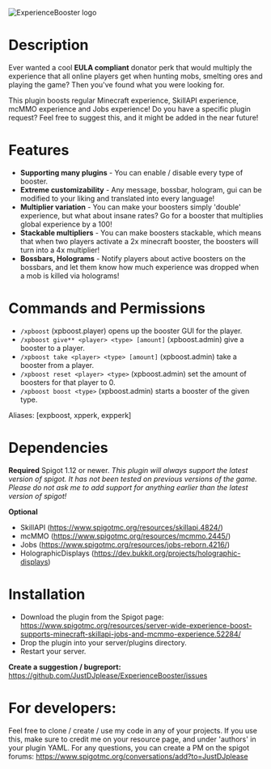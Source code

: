 ![ExperienceBooster logo](https://proxy.spigotmc.org/f40514d9ef70ec44fa4fc255c2e9e3ec66293797?url=https%3A%2F%2Fi.imgur.com%2Fw81WbMx.png)

# Description
Ever wanted a cool **EULA compliant** donator perk that would multiply the experience that all online players get when hunting mobs, smelting ores and playing the game? Then you've found what you were looking for.

This plugin boosts regular Minecraft experience, SkillAPI experience, mcMMO experience and Jobs experience! Do you have a specific plugin request? Feel free to suggest this, and it might be added in the near future!

# Features
* **Supporting many plugins** - You can enable / disable every type of booster.
* **Extreme customizability** - Any message, bossbar, hologram, gui can be modified to your liking and translated into every language!
* **Multiplier variation** - You can make your boosters simply 'double' experience, but what about insane rates? Go for a booster that multiplies global experience by a 100!
* **Stackable multipliers** - You can make boosters stackable, which means that when two players activate a 2x minecraft booster, the boosters will turn into a 4x multiplier!
* **Bossbars, Holograms** - Notify players about active boosters on the bossbars, and let them know how much experience was dropped when a mob is killed via holograms!

# Commands and Permissions
* `/xpboost` (xpboost.player) opens up the booster GUI for the player.
* `/xpboost give** <player> <type> [amount]` (xpboost.admin) give a booster to a player.
* `/xpboost take <player> <type> [amount]` (xpboost.admin) take a booster from a player.
* `/xpboost reset <player> <type>` (xpboost.admin) set the amount of boosters for that player to 0.
* `/xpboost boost <type>` (xpboost.admin) starts a booster of the given type.

Aliases: [expboost, xpperk, expperk]

# Dependencies
**Required** Spigot 1.12 or newer.
*This plugin will always support the latest version of spigot. It has not been tested on previous versions of the game. Please do not ask me to add support for anything earlier than the latest version of spigot!*

**Optional**
- SkillAPI (https://www.spigotmc.org/resources/skillapi.4824/)
- mcMMO (https://www.spigotmc.org/resources/mcmmo.2445/)
- Jobs (https://www.spigotmc.org/resources/jobs-reborn.4216/)
- HolographicDisplays (https://dev.bukkit.org/projects/holographic-displays)

# Installation
* Download the plugin from the Spigot page: https://www.spigotmc.org/resources/server-wide-experience-boost-supports-minecraft-skillapi-jobs-and-mcmmo-experience.52284/
* Drop the plugin into your server/plugins directory.
* Restart your server.

**Create a suggestion / bugreport:**
https://github.com/JustDJplease/ExperienceBooster/issues

# For developers:
Feel free to clone / create / use my code in any of your projects. If you use this, make sure to credit me on your resource page, and under 'authors' in your plugin YAML. For any questions, you can create a PM on the spigot forums:
https://www.spigotmc.org/conversations/add?to=JustDJplease
